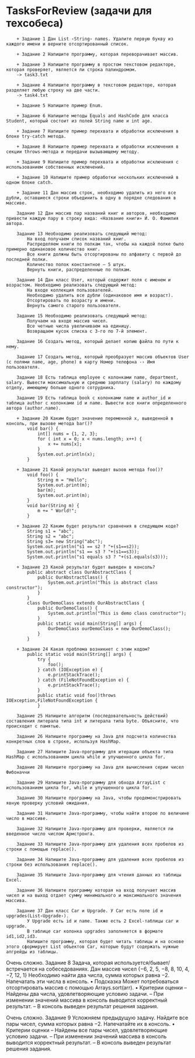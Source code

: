 # TasksForReview (задачи для техсобеса)
        + Задание 1 Дан List ‹String› names. Удалите первую букву из каждого имени и верните отсортированный список.
 
        + Задание 2 Напишите программу, которая переворачивает массив.
        
        + Задание 3 Напишите программу в простом текстовом редакторе, которая проверяет, является ли строка палиндромом.
        -> task3.txt
        
        + Задание 4 Напишите программу в текстовом редакторе, которая разделяет любую строку на две части.
        -> task4.txt
        
        + Задание 5 Напишите пример Enum.
        
        + Задание 6 Напишите методы Equals and HashCode для класса Student, который состоит из полей String name и int age.
        
        + Задание 7 Напишите пример перехвата и обработки исключения в блоке try-catch метода.
        
        + Задание 8 Напишите пример перехвата и обработки исключения в секции throws-метода и передачи вызывающему методу.
        
        + Задание 9 Напишите пример перехвата и обработки исключения с использованием собственных исключений.
        
        + Задание 10 Напишите пример обработки нескольких исключений в одном блоке catch.
        
        + Задание 11 Дан массив строк, необходимо удалить из него все дубли, оставшиеся строки объединить в одну в порядке следования в массиве.
        
        Задание 12 Дан массив пар названий книг и авторов, необходимо привести каждую пару в строку вида: «Название книги» И. О. Фамилия автора.
        
        Задание 13 Необходимо реализовать следующий метод:
            На вход получаем список названий книг.
            Распределяем книги по полкам так, чтобы на каждой полке было примерно одинаковое количество книг.
            Все книги должны быть отсортированы по алфавиту с первой до последней полки.
            Количество полок константное — 5 штук.
            Вернуть книги, распределенные по полкам.
            
        Задание 14 Дан класс User, который содержит поля с именем и возрастом. Необходимо реализовать следующий метод:
            На входе коллекция пользователей.
            Необходимо удалить все дубли (одинаковое имя и возраст).
            Отсортировать по возрасту и имени.
            Вернуть самого старого пользователя.
            
        Задание 15 Необходимо реализовать следующий метод:
            Получаем на входе массив чисел.
            Все четные числа увеличиваем на единицу.
            Возвращаем кусок списка с 3-го по 7-й элемент.
            
        Задание 16 Создать метод, который делает копию файла по пути к нему.
        
        Задание 17 Создать метод, который преобразует массив объектов User (c полями name, age, phone) в карту Номер телефона -› Имя пользователя.
        
        Задание 18 Есть таблица employee с колонками name, department, salary. Вывести максимальную и среднюю зарплату (salary) по каждому отделу, имеющему больше одного сотрудника.
        
        Задание 19 Есть таблица book с колонками name и author_id и таблица author с колонками id и name. Вывести все книги определенного автора (author.name).
        
        + Задание 20 Каким будет значение переменной x, выведенной в консоль, при вызове метода bar()?
            void bar() {
                int[] nums = {1, 2, 3};
                for ( int x = 0; x < nums.length; x++) {
                    x += nums[x];
                }
                System.out.println(x);
            }
        
        + Задание 21 Какой результат выведет вызов метода foo()?
            void foo() {
                String m = "Hello";
                System.out.print(m);
                bar(m);
                System.out.print(m);
            }
            void bar(String m) {
                m += " World!";
            }
        
        + Задание 22 Каким будет результат сравнения в следующем коде?
            String s1 = "abc";
            String s2 = "abc";
            String s3= new String("abc");
            System.out.println("s1 == s2 ? "+(s1==s2));
            System.out.println("s1 == s3 ? "+(s1==s3));
            System.out.println("s1 equals s3 ? "+(s1.equals(s3)));
        
        + Задание 23 Какой результат будет выведен в консоль?
            public abstract class OurAbstractClass {
                public OurAbstractClass() {
                    System.out.println("This is abstract class constructor");
                }
            }
            class OurDemoClass extends OurAbstractClass {
                public OurDemoClass() {
                    System.out.println("This is demo class constructor");
                }
                public static void main(String[] args) {
                    OurDemoClass ourDemoClass = new OurDemoClass();
                }
            }
        
        + Задание 24 Какая проблема возникнет с этим кодом?
            public static void main(String[] args) {
                try {
                    foo();
                } catch (IOException e) {
                    e.printStackTrace();
                } catch (FileNotFoundException e) {
                    e.printStackTrace();
                }
                public static void foo()throws IOException,FileNotFoundException {
                }
        
        Задание 25 Напишите алгоритм (последовательность действий) составления литерала типа int и литерала типа byte. Объясните, что происходит с памятью.
        
        Задание 26 Напишите программу на Java для подсчета количества конкретных слов в строке, используя HashMap.
        
        Задание 27 Напишите Java-программу для итерации объекта типа HashMap с использованием цикла while и улучшенного цикла for.
        
        Задание 28 Напишите программу на Java для вычисления серии чисел Фибоначчи
        
        Задание 29 Напишите Java-программу для обхода ArrayList с использованием цикла for, while и улучшенного цикла for.
        
        Задание 30 Напишите программу на Java, чтобы продемонстрировать явную проверку условий ожидания.
        
        Задание 31 Напишите Java-программу, чтобы найти второе по величине число в массиве.
        
        Задание 32 Напишите Java-программу для проверки, является ли введенное число числом Армстронга.
        
        Задание 33 Напишите Java-программу для удаления всех пробелов из строки с помощью replace().
        
        Задание 34 Напишите Java-программу для удаления всех пробелов из строки без использования replace().
        
        Задание 35 Напишите Java-программу для чтения данных из таблицы Excel.
        
        Задание 36 Напишите программу которая на вход получает массив чисел и на выход отдает сумму минимального и максимального значения массива.
        
        Задание 37 Дан класс Car и Upgrade. У Car есть поле id и upgrades(List‹Upgrade›).
            У Upgrade есть id и name. Также есть 2 Excel-таблицы car и upgrade.
            В таблице car колонка upgrades заполняется в формате id1,id2,id3.
            Напишите программу, которая будет читать таблицы и на основе этого сформирует List объектов Car, которые будут содержать нужные апгрейды из таблицы.
 
 Очень сложно. Задание 8
        Задача, которая используется/бывает/встречается на собеседованиях.
        Дан массив чисел {−6, 2, 5, −8, 8, 10, 4, −7, 12, 1}
        Необходимо найти два числа, сумма которых равна −2.
        Напечатать эти числа в консоль.
          • Подсказка
              Может потребоваться отсортировать массив с помощью Arrays.sort(arr).
          • Критерии оценки
              – Найдены два числа, удовлетворяющие условию задачи.
              – При изменении значений массива в консоль выводится корректный результат.
              – В консоль выведен результат решения задания.
 
 Очень сложно. Задание 9
        Усложняем предыдущую задачу. Найдите все пары чисел, сумма которых равна −2. Напечатайте их в консоль.
          • Критерии оценки
              – Найдены все пары чисел, удовлетворяющие условию задачи.
              – При изменении значений массива в консоль выводится корректный результат.
              – В консоль выведен результат решения задания.
